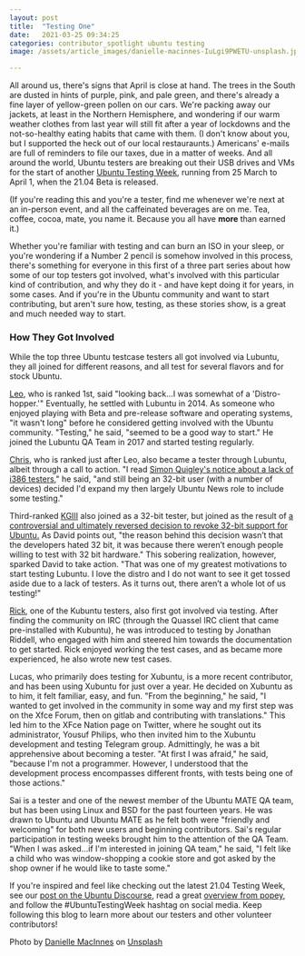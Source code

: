 ```yaml
---
layout: post
title:  "Testing One"
date:   2021-03-25 09:34:25
categories: contributor_spotlight ubuntu testing 
image: /assets/article_images/danielle-macinnes-IuLgi9PWETU-unsplash.jpg

---
```


All around us, there's signs that April is close at hand. The trees in the South are dusted in hints of purple, pink, and pale green, and there's already a fine layer of yellow-green pollen on our cars. We're packing away our jackets, at least in the Northern Hemisphere, and wondering if our warm weather clothes from last year will still fit after a year of lockdowns and the not-so-healthy eating habits that came with them. (I don't know about you, but I supported the heck out of our local restauraunts.) Americans' e-mails are full of reminders to file our taxes, due in a matter of weeks. And all around the world, Ubuntu testers are breaking out their USB drives and VMs for the start of another [Ubuntu Testing Week](https://discourse.ubuntu.com/t/ubuntu-21-04-testing-week/21519), running from 25 March to April 1, when the 21.04 Beta is released.

(If you're reading this and you're a tester, find me whenever we're next at an in-person event, and all the caffeinated beverages are on me. Tea, coffee, cocoa, mate, you name it. Because you all have **more** than earned it.)

Whether you're familiar with testing and can burn an ISO in your sleep, or you're wondering if a Number 2 pencil is somehow involved in this process, there's something for everyone in this first of a three part series about how some of our top testers got involved, what's involved with this particular kind of contribution, and why they do it - and have kept doing it for years, in some cases. And if you're in the Ubuntu community and want to start contributing, but aren't sure how, testing, as these stories show, is a great and much needed way to start.

### How They Got Involved

While the top three Ubuntu testcase testers all got involved via Lubuntu, they all joined for different reasons, and all test for several flavors and for stock Ubuntu. 

[Leo](https://launchpad.net/~leok), who is ranked 1st, said "looking back...I was somewhat of a 'Distro-hopper.'" Eventually, he settled with Lubuntu in 2014. As someone who enjoyed playing with Beta and pre-release software and operating systems, "it wasn't long" before he considered getting involved with the Ubuntu community. "Testing," he said, "seemed to be a good way to start." He joined the Lubuntu QA Team in 2017 and started testing regularly.

[Chris](https://launchpad.net/~guiverc), who is ranked just after Leo, also became a tester through Lubuntu, albeit through a call to action. "I read [Simon Quigley's notice about a lack of i386 testers](https://lubuntu.me/this-week-in-lubuntu-development-7/)," he said, "and still being an 32-bit user (with a number of devices) decided I'd expand my then largely Ubuntu News role to include some testing."

Third-ranked [KGIII](https://launchpad.net/~uninvolved) also joined as a 32-bit tester, but joined as the result of [a controversial and ultimately reversed decision to revoke 32-bit support for Ubuntu.](https://ubuntu.com/blog/statement-on-32-bit-i386-packages-for-ubuntu-19-10-and-20-04-lts) As David points out, "the reason behind this decision wasn’t that the developers hated 32 bit, it was because there weren’t enough people willing to test with 32 bit hardware." This sobering realization, however, sparked David to take action. "That was one of my greatest motivations to start testing Lubuntu. I love the distro and I do not want to see it get tossed aside due to a lack of testers. As it turns out, there aren’t a whole lot of us testing!"

[Rick](https://launchpad.net/~rick-timmis), one of the Kubuntu testers, also first got involved via testing. After finding the community on IRC (through the Quassel IRC client that came pre-installed with Kubuntu), he was introduced to testing by Jonathan Riddell, who engaged with him and steered him towards the documentation to get started. Rick enjoyed working the test cases, and as became more experienced, he also wrote new test cases.

Lucas, who primarily does testing for Xubuntu, is a more recent contributor, and has been using Xubuntu for just over a year. He decided on Xubuntu as to him, it felt familiar, easy, and fun. "From the beginning," he said, "I wanted to get involved in the community in some way and my first step was on the Xfce Forum, then on gitlab and contributing with translations." This led him to the XFce Nation page on Twitter, where he sought out its administrator, Yousuf Philips, who then invited him to the Xubuntu development and testing Telegram group. Admittingly, he was a bit apprehensive about becoming a tester. "At first I was afraid," he said, "because I'm not a programmer. However, I understood that the development process encompasses different fronts, with tests being one of those actions."

Sai is a tester and one of the newest member of the Ubuntu MATE QA team, but has been using Linux and BSD for the past fourteen years. He was drawn to Ubuntu and Ubuntu MATE as he felt both were "friendly and welcoming" for both new users and beginning contributors. Sai's regular participation in testing weeks brought him to the attention of the QA Team. "When I was asked...if I'm interested in joining QA team," he said, "I felt like a child who was window-shopping a cookie store and got asked by the shop owner if he would like to taste some."

If you're inspired and feel like checking out the latest 21.04 Testing Week, see our [post on the Ubuntu Discourse](https://discourse.ubuntu.com/t/ubuntu-21-04-testing-week/21519), read a great [overview from popey](https://popey.com/blog/2021/03/ubuntu-21.04-testing-week/), and follow the #UbuntuTestingWeek hashtag on social media. Keep following this blog to learn more about our testers and other volunteer contributors!

Photo by [Danielle MacInnes](https://unsplash.com/@dsmacinnes) on [Unsplash](https://www.unsplash.com)


